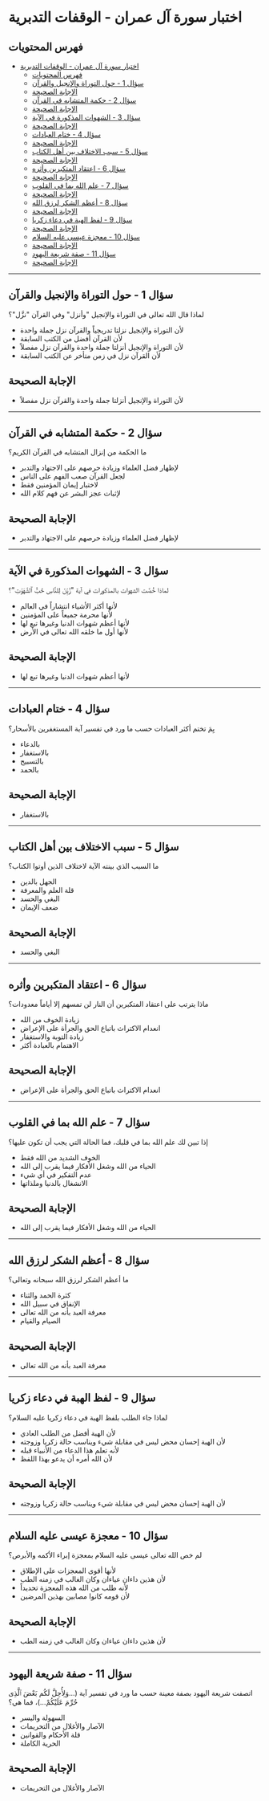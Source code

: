 # اختبار سورة آل عمران - الوقفات التدبرية

## فهرس المحتويات

- [اختبار سورة آل عمران - الوقفات التدبرية](#اختبار-سورة-آل-عمران---الوقفات-التدبرية)
  - [فهرس المحتويات](#فهرس-المحتويات)
  - [سؤال 1 - حول التوراة والإنجيل والقرآن](#سؤال-1---حول-التوراة-والإنجيل-والقرآن)
  - [الإجابة الصحيحة](#الإجابة-الصحيحة)
  - [سؤال 2 - حكمة المتشابه في القرآن](#سؤال-2---حكمة-المتشابه-في-القرآن)
  - [الإجابة الصحيحة](#الإجابة-الصحيحة-1)
  - [سؤال 3 - الشهوات المذكورة في الآية](#سؤال-3---الشهوات-المذكورة-في-الآية)
  - [الإجابة الصحيحة](#الإجابة-الصحيحة-2)
  - [سؤال 4 - ختام العبادات](#سؤال-4---ختام-العبادات)
  - [الإجابة الصحيحة](#الإجابة-الصحيحة-3)
  - [سؤال 5 - سبب الاختلاف بين أهل الكتاب](#سؤال-5---سبب-الاختلاف-بين-أهل-الكتاب)
  - [الإجابة الصحيحة](#الإجابة-الصحيحة-4)
  - [سؤال 6 - اعتقاد المتكبرين وأثره](#سؤال-6---اعتقاد-المتكبرين-وأثره)
  - [الإجابة الصحيحة](#الإجابة-الصحيحة-5)
  - [سؤال 7 - علم الله بما في القلوب](#سؤال-7---علم-الله-بما-في-القلوب)
  - [الإجابة الصحيحة](#الإجابة-الصحيحة-6)
  - [سؤال 8 - أعظم الشكر لرزق الله](#سؤال-8---أعظم-الشكر-لرزق-الله)
  - [الإجابة الصحيحة](#الإجابة-الصحيحة-7)
  - [سؤال 9 - لفظ الهبة في دعاء زكريا](#سؤال-9---لفظ-الهبة-في-دعاء-زكريا)
  - [الإجابة الصحيحة](#الإجابة-الصحيحة-8)
  - [سؤال 10 - معجزة عيسى عليه السلام](#سؤال-10---معجزة-عيسى-عليه-السلام)
  - [الإجابة الصحيحة](#الإجابة-الصحيحة-9)
  - [سؤال 11 - صفة شريعة اليهود](#سؤال-11---صفة-شريعة-اليهود)
  - [الإجابة الصحيحة](#الإجابة-الصحيحة-10)

---

## سؤال 1 - حول التوراة والإنجيل والقرآن

لماذا قال الله تعالى في التوراة والإنجيل "وأنزل" وفي القرآن "نزَّل"؟

* لأن التوراة والإنجيل نزلتا تدريجياً والقرآن نزل جملة واحدة
* لأن القرآن أفضل من الكتب السابقة
* لأن التوراة والإنجيل أنزلتا جملة واحدة والقرآن نزل مفصلاً
* لأن القرآن نزل في زمن متأخر عن الكتب السابقة

## الإجابة الصحيحة

* لأن التوراة والإنجيل أنزلتا جملة واحدة والقرآن نزل مفصلاً

---

## سؤال 2 - حكمة المتشابه في القرآن

ما الحكمة من إنزال المتشابه في القرآن الكريم؟

* لإظهار فضل العلماء وزيادة حرصهم على الاجتهاد والتدبر
* لجعل القرآن صعب الفهم على الناس
* لاختبار إيمان المؤمنين فقط
* لإثبات عجز البشر عن فهم كلام الله

## الإجابة الصحيحة

* لإظهار فضل العلماء وزيادة حرصهم على الاجتهاد والتدبر

---

## سؤال 3 - الشهوات المذكورة في الآية

لماذا خُصَّت الشهوات بالمذكورات في آية "زُيِّنَ لِلنَّاسِ حُبُّ ٱلشَّهَوَٰتِ"؟

* لأنها أكثر الأشياء انتشاراً في العالم
* لأنها محرمة جميعاً على المؤمنين
* لأنها أعظم شهوات الدنيا وغيرها تبع لها
* لأنها أول ما خلقه الله تعالى في الأرض

## الإجابة الصحيحة

* لأنها أعظم شهوات الدنيا وغيرها تبع لها

---

## سؤال 4 - ختام العبادات

بِمَ تختم أكثر العبادات حسب ما ورد في تفسير آية المستغفرين بالأسحار؟

* بالدعاء
* بالاستغفار
* بالتسبيح
* بالحمد

## الإجابة الصحيحة

* بالاستغفار

---

## سؤال 5 - سبب الاختلاف بين أهل الكتاب

ما السبب الذي بينته الآية لاختلاف الذين أوتوا الكتاب؟

* الجهل بالدين
* قلة العلم والمعرفة
* البغي والحسد
* ضعف الإيمان

## الإجابة الصحيحة

* البغي والحسد

---

## سؤال 6 - اعتقاد المتكبرين وأثره

ماذا يترتب على اعتقاد المتكبرين أن النار لن تمسهم إلا أياماً معدودات؟

* زيادة الخوف من الله
* انعدام الاكتراث باتباع الحق والجرأة على الإعراض
* زيادة التوبة والاستغفار
* الاهتمام بالعبادة أكثر

## الإجابة الصحيحة

* انعدام الاكتراث باتباع الحق والجرأة على الإعراض

---

## سؤال 7 - علم الله بما في القلوب

إذا تبين لك علم الله بما في قلبك، فما الحالة التي يجب أن تكون عليها؟

* الخوف الشديد من الله فقط
* الحياء من الله وشغل الأفكار فيما يقرب إلى الله
* عدم التفكير في أي شيء
* الانشغال بالدنيا وملذاتها

## الإجابة الصحيحة

* الحياء من الله وشغل الأفكار فيما يقرب إلى الله

---

## سؤال 8 - أعظم الشكر لرزق الله

ما أعظم الشكر لرزق الله سبحانه وتعالى؟

* كثرة الحمد والثناء
* الإنفاق في سبيل الله
* معرفة العبد بأنه من الله تعالى
* الصيام والقيام

## الإجابة الصحيحة

* معرفة العبد بأنه من الله تعالى

---

## سؤال 9 - لفظ الهبة في دعاء زكريا

لماذا جاء الطلب بلفظ الهبة في دعاء زكريا عليه السلام؟

* لأن الهبة أفضل من الطلب العادي
* لأن الهبة إحسان محض ليس في مقابلة شيء ويناسب حالة زكريا وزوجته
* لأنه تعلم هذا الدعاء من الأنبياء قبله
* لأن الله أمره أن يدعو بهذا اللفظ

## الإجابة الصحيحة

* لأن الهبة إحسان محض ليس في مقابلة شيء ويناسب حالة زكريا وزوجته

---

## سؤال 10 - معجزة عيسى عليه السلام

لم خص الله تعالى عيسى عليه السلام بمعجزة إبراء الأكمه والأبرص؟

* لأنها أقوى المعجزات على الإطلاق
* لأن هذين داءان عياءان وكان الغالب في زمنه الطب
* لأنه طلب من الله هذه المعجزة تحديداً
* لأن قومه كانوا مصابين بهذين المرضين

## الإجابة الصحيحة

* لأن هذين داءان عياءان وكان الغالب في زمنه الطب

---

## سؤال 11 - صفة شريعة اليهود

اتصفت شريعة اليهود بصفة معينة حسب ما ورد في تفسير آية (...وَلِأُحِلَّ لَكُم بَعْضَ ٱلَّذِى حُرِّمَ عَلَيْكُمْ...)، فما هي؟

* السهولة واليسر
* الآصار والأغلال من التحريمات
* قلة الأحكام والقوانين
* الحرية الكاملة

## الإجابة الصحيحة

* الآصار والأغلال من التحريمات
